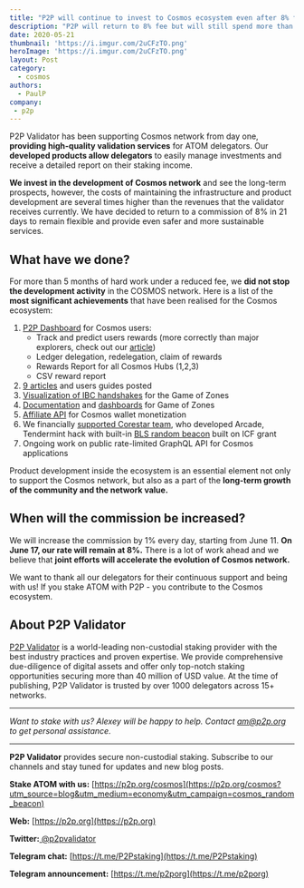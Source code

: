 ```yaml
---
title: "P2P will continue to invest to Cosmos ecosystem even after 8% fee return"
description: "P2P will return to 8% fee but will still spend more than validation earnings for the development of Cosmos."
date: 2020-05-21
thumbnail: 'https://i.imgur.com/2uCFzTO.png'
heroImage: 'https://i.imgur.com/2uCFzTO.png'
layout: Post
category:
  - cosmos
authors:
  - PaulP
company:
 - p2p
---
```


P2P Validator has been supporting Cosmos network from day one, **providing high-quality validation services** for ATOM delegators. Our **developed products allow delegators** to easily manage investments and receive a detailed report on their staking income.

**We invest in the development of Cosmos network** and see the long-term prospects, however, the costs of maintaining the infrastructure and product development are several times higher than the revenues that the validator receives currently. We have decided to return to a commission of 8% in 21 days to remain flexible and provide even safer and more sustainable services.
 
## What have we done?

For more than 5 months of hard work under a reduced fee, we **did not stop the development activity** in the COSMOS network. Here is a list of the **most significant achievements** that have been realised  for the Cosmos ecosystem:

1. [P2P Dashboard](https://p2p.org/#dashboard-block) for Cosmos users:
   * Track and predict users rewards (more correctly than major explorers, check out our [article](https://economy.p2p.org/lost-in-cosmos-explorers))
   * Ledger delegation, redelegation, claim of rewards
   * Rewards Report for all Cosmos Hubs (1,2,3)
   * CSV reward report
2. [9 articles](https://economy.p2p.org/category/cosmos) and users guides posted 
3. [Visualization of IBC handshakes](https://goz.p2p.org/) for the Game of Zones
4. [Documentation](https://github.com/p2p-org/relayer/blob/master/docs/commands.md) and [dashboards](https://dash-goz.p2p.org/public/dashboards/PxNuUZv6XxsUwETE4iWhLiVEUIOiFlD3GJhPig6P?org_slug=default) for Game of Zones
5. [Affiliate API](https://dash-goz.p2p.org/public/dashboards/PxNuUZv6XxsUwETE4iWhLiVEUIOiFlD3GJhPig6P?org_slug=default) for Cosmos wallet monetization 
6. We financially [supported Corestar team](https://economy.p2p.org/p2p-validator-acquired-corestar-development-team), who developed Arcade, Tendermint hack with built-in [BLS random beacon](https://economy.p2p.org/p2p-validator-helps-to-carry-out-random-beacon-for-Cosmos) built on ICF grant
7. Ongoing work on public rate-limited GraphQL API for Cosmos applications

Product development inside the ecosystem is an essential element not only to support the Cosmos network, but also as a part of the **long-term growth of the community and the network value.**

## When will the commission be increased?

We will increase the commission by 1% every day, starting from June 11. **On June 17, our rate will remain at 8%.** There is a lot of work ahead and we believe that **joint efforts will accelerate the evolution of Cosmos network.**

We want to thank all our delegators for their continuous support and being with us! If you stake ATOM with P2P  - you contribute to the Cosmos ecosystem.

## About P2P Validator

[P2P Validator](https://p2p.org) is a world-leading non-custodial staking provider with the best industry practices and proven expertise. We provide comprehensive due-diligence of digital assets and offer only top-notch staking opportunities securing more than 40 million of USD value. At the time of publishing, P2P Validator is trusted by over 1000 delegators across 15+ networks.

------

*Want to stake with us? Alexey will be happy to help. Contact am@p2p.org to get personal assistance.*

---

**P2P Validator** provides secure non-custodial staking. Subscribe to our channels and stay tuned for updates and new blog posts.

**Stake ATOM with us:** [https://p2p.org/cosmos](https://p2p.org/cosmos?utm_source=blog&utm_medium=economy&utm_campaign=cosmos_random_beacon)

**Web:** [https://p2p.org](https://p2p.org)

**Twitter:**[ @p2pvalidator](https://twitter.com/p2pvalidator)

**Telegram chat:** [https://t.me/P2Pstaking](https://t.me/P2Pstaking)

**Telegram announcement:** [https://t.me/p2porg](https://t.me/p2porg)



